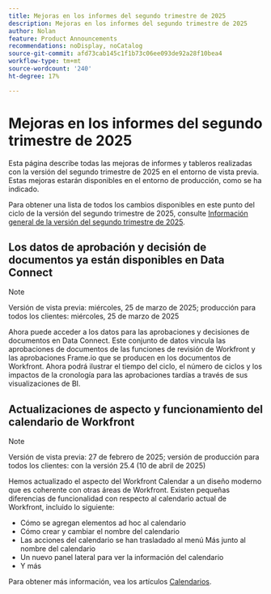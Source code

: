 ```yaml
---
title: Mejoras en los informes del segundo trimestre de 2025
description: Mejoras en los informes del segundo trimestre de 2025
author: Nolan
feature: Product Announcements
recommendations: noDisplay, noCatalog
source-git-commit: afd73cab145c1f1b73c06ee093de92a28f10bea4
workflow-type: tm+mt
source-wordcount: '240'
ht-degree: 17%

---
```


# Mejoras en los informes del segundo trimestre de 2025

Esta página describe todas las mejoras de informes y tableros realizadas con la versión del segundo trimestre de 2025 en el entorno de vista previa. Estas mejoras estarán disponibles en el entorno de producción, como se ha indicado.

Para obtener una lista de todos los cambios disponibles en este punto del ciclo de la versión del segundo trimestre de 2025, consulte [Información general de la versión del segundo trimestre de 2025](/help/quicksilver/product-announcements/product-releases/25-q2-release-activity/25-q2-release-overview.md).

## Los datos de aprobación y decisión de documentos ya están disponibles en Data Connect

>[!NOTE]
>
>Versión de vista previa: miércoles, 25 de marzo de 2025; producción para todos los clientes: miércoles, 25 de marzo de 2025

Ahora puede acceder a los datos para las aprobaciones y decisiones de documentos en Data Connect. Este conjunto de datos vincula las aprobaciones de documentos de las funciones de revisión de Workfront y las aprobaciones Frame.io que se producen en los documentos de Workfront. Ahora podrá ilustrar el tiempo del ciclo, el número de ciclos y los impactos de la cronología para las aprobaciones tardías a través de sus visualizaciones de BI.

## Actualizaciones de aspecto y funcionamiento del calendario de Workfront

>[!NOTE]
>
>Versión de vista previa: 27 de febrero de 2025; versión de producción para todos los clientes: con la versión 25.4 (10 de abril de 2025)

Hemos actualizado el aspecto del Workfront Calendar a un diseño moderno que es coherente con otras áreas de Workfront. Existen pequeñas diferencias de funcionalidad con respecto al calendario actual de Workfront, incluido lo siguiente:

* Cómo se agregan elementos ad hoc al calendario
* Cómo crear y cambiar el nombre del calendario
* Las acciones del calendario se han trasladado al menú Más junto al nombre del calendario
* Un nuevo panel lateral para ver la información del calendario
* Y más

Para obtener más información, vea los artículos [Calendarios](/help/quicksilver/reports-and-dashboards/reports/calendars/calendars.md).
